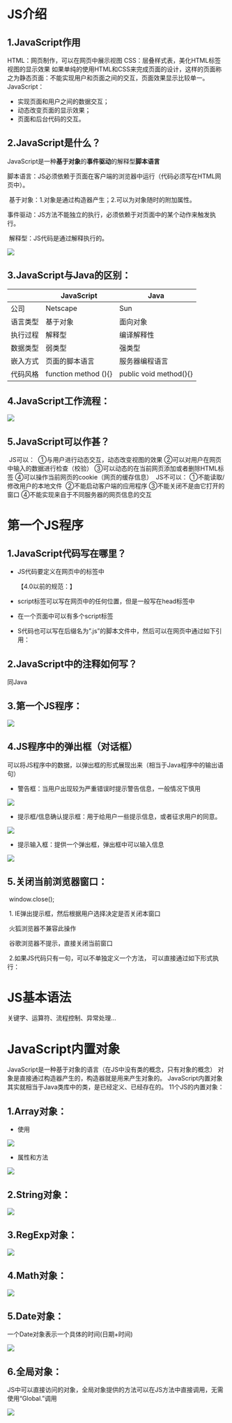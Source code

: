 # JS介绍

## 1.JavaScript作用

HTML：网页制作，可以在网页中展示视图
CSS：层叠样式表，美化HTML标签视图的显示效果
如果单纯的使用HTML和CSS来完成页面的设计，这样的页面称之为静态页面：不能实现用户和页面之间的交互，页面效果显示比较单一。
JavaScript：

- 实现页面和用户之间的数据交互；
- 动态改变页面的显示效果；
- 页面和后台代码的交互。

## 2.JavaScript是什么？

JavaScript是一种**基于对象**的**事件驱动**的解释型**脚本语言**

​     脚本语言：JS必须依赖于页面在客户端的浏览器中运行（代码必须写在HTML网页中）。

​     基于对象：1.对象是通过构造器产生；2.可以为对象随时的附加属性。

​     事件驱动：JS方法不能独立的执行，必须依赖于对页面中的某个动作来触发执行。

​     解释型：JS代码是通过解释执行的。

![](img/4-1.png)

## 3.JavaScript与Java的区别：

|          | **JavaScript**       | **Java**               |
| -------- | -------------------- | ---------------------- |
| 公司     | Netscape             | Sun                    |
| 语言类型 | 基于对象             | 面向对象               |
| 执行过程 | 解释型               | 编译解释性             |
| 数据类型 | 弱类型               | 强类型                 |
| 嵌入方式 | 页面的脚本语言       | 服务器编程语言         |
| 代码风格 | function method (){} | public void method(){} |

## 4.JavaScript工作流程：

![](img/4-2.png)

## 5.JavaScript可以作甚？
​	JS可以：
​		①与用户进行动态交互，动态改变视图的效果
​		②可以对用户在网页中输入的数据进行检查（校验）
​		③可以动态的在当前网页添加或者删除HTML标签
​		④可以操作当前网页的cookie（网页的缓存信息）
​	JS不可以：
​		①不能读取/修改用户的本地文件
​		②不能启动客户端的应用程序
​		③不能关闭不是由它打开的窗口
​		④不能实现来自于不同服务器的网页信息的交互

# 第一个JS程序

## 1.JavaScript代码写在哪里？

- JS代码要定义在网页中的<script type="text/javascript"></script>标签中

  【4.0以前的规范：<script language="javascript"></script>】

- script标签可以写在网页中的任何位置，但是一般写在head标签中

- 在一个页面中可以有多个script标签

- S代码也可以写在后缀名为”.js”的脚本文件中，然后可以在网页中通过如下引用：

## 2.JavaScript中的注释如何写？

同Java

## 	3.第一个JS程序：

![](img/4-3.png)

## 4.JS程序中的弹出框（对话框）

可以将JS程序中的数据，以弹出框的形式展现出来（相当于Java程序中的输出语句）

- 警告框：当用户出现较为严重错误时提示警告信息，一般情况下慎用

![](img/4-4.png)

- 提示框/信息确认提示框：用于给用户一些提示信息，或者征求用户的同意。

![](img/4-5.png)

- 提示输入框：提供一个弹出框，弹出框中可以输入信息

![](img/4-6.png)

## 5.关闭当前浏览器窗口：

​     window.close();

​     1. IE弹出提示框，然后根据用户选择决定是否关闭本窗口

​      火狐浏览器不兼容此操作

​      谷歌浏览器不提示，直接关闭当前窗口

​     2.如果JS代码只有一句，可以不单独定义一个方法， 可以直接通过如下形式执行：

# JS基本语法

关键字、运算符、流程控制、异常处理…

# JavaScript内置对象

JavaScript是一种基于对象的语言（在JS中没有类的概念，只有对象的概念）
对象是直接通过构造器产生的，构造器就是用来产生对象的。
JavaScript内置对象其实就相当于Java类库中的类，是已经定义、已经存在的。
11个JS的内置对象：

## 1.Array对象：

- 使用

![](img/4-7.png)

- 属性和方法

![](img/4-8.png)

## 2.String对象：

![](img/4-9.png)

## 3.RegExp对象：

![](img/4-10.png)

## 4.Math对象：

![](img/4-11.png)

## 5.Date对象：

一个Date对象表示一个具体的时间(日期+时间)

![](img/4-12.png)

## 6.全局对象：

JS中可以直接访问的对象，全局对象提供的方法可以在JS方法中直接调用，无需使用“Global.”调用

![](img/4-13.png)